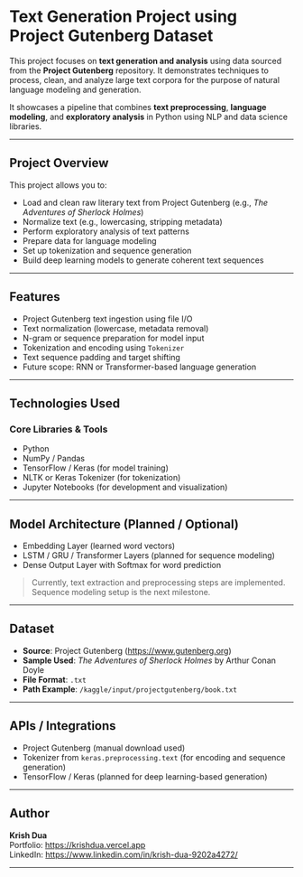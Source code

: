 # Text Generation Project using Project Gutenberg Dataset

This project focuses on **text generation and analysis** using data sourced from the **Project Gutenberg** repository. It demonstrates techniques to process, clean, and analyze large text corpora for the purpose of natural language modeling and generation.

It showcases a pipeline that combines **text preprocessing**, **language modeling**, and **exploratory analysis** in Python using NLP and data science libraries.

---

## Project Overview

This project allows you to:

- Load and clean raw literary text from Project Gutenberg (e.g., *The Adventures of Sherlock Holmes*)
- Normalize text (e.g., lowercasing, stripping metadata)
- Perform exploratory analysis of text patterns
- Prepare data for language modeling
- Set up tokenization and sequence generation
- Build deep learning models to generate coherent text sequences

---

## Features

- Project Gutenberg text ingestion using file I/O
- Text normalization (lowercase, metadata removal)
- N-gram or sequence preparation for model input
- Tokenization and encoding using `Tokenizer`
- Text sequence padding and target shifting
- Future scope: RNN or Transformer-based language generation

---

## Technologies Used

### Core Libraries & Tools

- Python
- NumPy / Pandas
- TensorFlow / Keras (for model training)
- NLTK or Keras Tokenizer (for tokenization)
- Jupyter Notebooks (for development and visualization)

---

## Model Architecture (Planned / Optional)

- Embedding Layer (learned word vectors)
- LSTM / GRU / Transformer Layers (planned for sequence modeling)
- Dense Output Layer with Softmax for word prediction

> Currently, text extraction and preprocessing steps are implemented. Sequence modeling setup is the next milestone.

---

## Dataset

- **Source**: Project Gutenberg (https://www.gutenberg.org)
- **Sample Used**: *The Adventures of Sherlock Holmes* by Arthur Conan Doyle
- **File Format**: `.txt`
- **Path Example**: `/kaggle/input/projectgutenberg/book.txt`

---

## APIs / Integrations

- Project Gutenberg (manual download used)
- Tokenizer from `keras.preprocessing.text` (for encoding and sequence generation)
- TensorFlow / Keras (planned for deep learning-based generation)

---

## Author

**Krish Dua**  
Portfolio: https://krishdua.vercel.app  
LinkedIn: https://www.linkedin.com/in/krish-dua-9202a4272/

---
